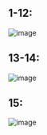## 1-12:
![image](https://github.com/user-attachments/assets/8e223612-9022-42bf-91b6-b918ace7a082)

## 13-14:
![image](https://github.com/user-attachments/assets/06a48594-7d14-45cb-8a65-4929fa4e27b7)

## 15:
![image](https://github.com/user-attachments/assets/06ba26a1-4592-460b-8aae-e185c2e23f33)

